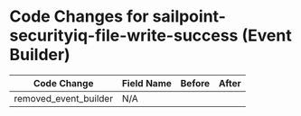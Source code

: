 # Code Changes for sailpoint-securityiq-file-write-success (Event Builder)

| Code Change | Field Name | Before | After |
|-------------|------------|--------|-------|
| removed_event_builder | N/A |  |  |